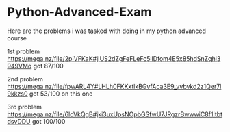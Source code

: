 # Python-Advanced-Exam

Here are the problems i was tasked with doing in my python advanced course

1st problem https://mega.nz/file/2pIVFKaK#jIUS2dZgFeFLeFc5ilDfom4E5x85hdSnZqhi3949VMo
got 87/100

2nd problem https://mega.nz/file/fpwARL4Y#LHLh0FKKxtlkBGvfAca3E9_vvbvkd2z1Qer7l9kkzs0
got 53/100 on this one

3rd problem https://mega.nz/file/6loVkQgB#jki3uxUpsNOpbGSfwU7JRgzrBwwwiC8f1ItbtdsvDDU
got 100/100
